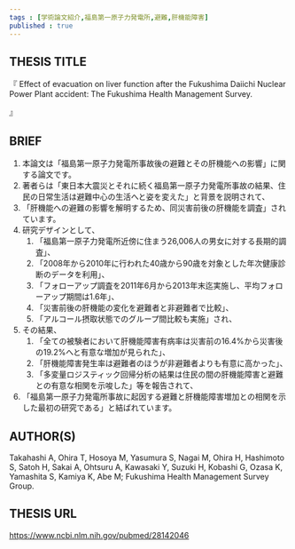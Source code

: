 ```yaml
---
tags : [学術論文紹介,福島第一原子力発電所,避難,肝機能障害] 
published : true
---
```


## THESIS TITLE
『
Effect of evacuation on liver function after the Fukushima Daiichi Nuclear Power Plant accident: The Fukushima Health Management Survey.

』
  
## BRIEF

1. 本論文は「福島第一原子力発電所事故後の避難とその肝機能への影響」に関する論文です。
1. 著者らは「東日本大震災とそれに続く福島第一原子力発電所事故の結果、住民の日常生活は避難中心の生活へと姿を変えた」と背景を説明されて、
1. 「肝機能への避難の影響を解明するため、同災害前後の肝機能を調査」されています。
1. 研究デザインとして、
	1. 「福島第一原子力発電所近傍に住まう26,006人の男女に対する長期的調査」、
	1. 「2008年から2010年に行われた40歳から90歳を対象とした年次健康診断のデータを利用」、
	1. 「フォローアップ調査を2011年6月から2013年末迄実施し、平均フォローアップ期間は1.6年」、
	1. 「災害前後の肝機能の変化を避難者と非避難者で比較」、
	1. 「アルコール摂取状態でのグループ間比較も実施」され、
1. その結果、
	1. 「全ての被験者において肝機能障害有病率は災害前の16.4%から災害後の19.2%へと有意な増加が見られた」、
	1. 「肝機能障害発生率は避難者のほうが非避難者よりも有意に高かった」、
	1. 「多変量ロジスティック回帰分析の結果は住民の間の肝機能障害と避難との有意な相関を示唆した」等を報告されて、
1. 「福島第一原子力発電所事故に起因する避難と肝機能障害増加との相関を示した最初の研究である」と結ばれています。




## AUTHOR(S)

Takahashi A, Ohira T, Hosoya M, Yasumura S, Nagai M, Ohira H, Hashimoto S, Satoh H, Sakai A, Ohtsuru A, Kawasaki Y, Suzuki H, Kobashi G, Ozasa K, Yamashita S, Kamiya K, Abe M; Fukushima Health Management Survey Group.

## THESIS URL
[
https://www.ncbi.nlm.nih.gov/pubmed/28142046
](
https://www.ncbi.nlm.nih.gov/pubmed/28142046
)